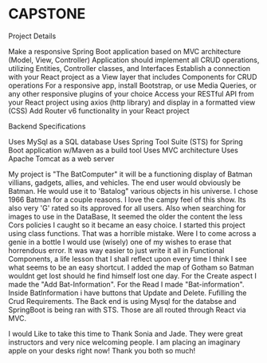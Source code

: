 # CAPSTONE

Project Details

Make a responsive Spring Boot application based on MVC architecture (Model, View, Controller)
Application should implement all CRUD operations, utilizing Entities, Controller classes, and Interfaces
Establish a connection with your React project as a View layer that includes Components for CRUD operations
For a responsive app, install Bootstrap, or use Media Queries, or any other responsive plugins of your choice
Access your RESTful API from your React project using axios (http library) and display in a formatted view (CSS)
Add Router v6 functionality in your React project
 

Backend Specifications

 Uses MySql as a SQL database
 Uses Spring Tool Suite (STS) for Spring Boot application w/Maven as a build tool
 Uses MVC architecture
 Uses Apache Tomcat as a web server
 
 
 
 My project is "The BatComputer" it will be a functioning display of Batman villians, gadgets, allies, and vehicles.
 The end user would obviously be Batman. He would use it to 'Batalog" various objects in his universe. I chose 1966 Batman for a couple reasons.
 I love the campy feel of this show. Its also very 'G' rated so its approved for all users. Also when searching for images to use in the DataBase,
 It seemed the older the content the less Cors policies I caught so it became an easy choice. I started this project using class functions. That was a horrible mistake.
 Were I to come across a genie in a bottle I would use (wisely) one of my wishes to erase that horrendous error. It was way easier to just write it all in Functional
 Components, a life lesson that I shall reflect upon every time I think I see what seems to be an easy shortcut.  I added the map of Gotham so Batman wouldnt get lost
 should he find himself lost one day. For the Create aspect I made the "Add Bat-Information". For the Read I made "Bat-information". Inside BatInformation i have buttons that
 Update and Delete. Fufilling the Crud Requirements. The Back end is using Mysql for the databse and SpringBoot is being ran with STS. Those are all routed through React via MVC. 
   
   
   I would Like to take this time to Thank Sonia and Jade. They were great instructors and very nice welcoming people. I am placing an imaginary apple on your desks right now!
   Thank you both so much! 
